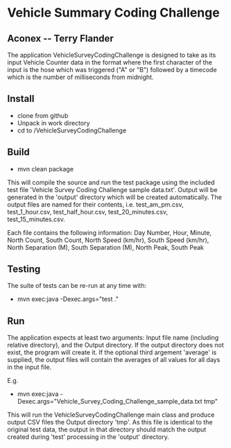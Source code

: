 # Vehicle Summary Coding Challenge
## Aconex -- Terry Flander

The application VehicleSurveyCodingChallenge is designed to take as its input Vehicle Counter data in the format where the first character of the input is the hose which was triggered ("A" or "B") followed by a timecode which is the number of milliseconds from midnight.

## Install

* clone from github
* Unpack in work directory
* cd to <work>/VehicleSurveyCodingChallenge

## Build

* mvn clean package

This will compile the source and run the test package using the included test file 'Vehicle Survey Coding Challenge sample data.txt'. Output will be generated in the 'output' directory which will be created automatically. The output files are named for their contents, i.e. test_am_pm.csv, test_1_hour.csv, test_half_hour.csv, test_20_minutes.csv, test_15_minutes.csv.

Each file contains the following information:
Day Number, Hour, Minute, North Count, South Count, North Speed (km/hr), South Speed (km/hr), North Separation (M), South Separation (M), North Peak, South Peak

## Testing

The suite of tests can be re-run at any time with:

* mvn exec:java -Dexec.args="test ."

## Run

The application expects at least two arguments: Input file name (including relative directory), and the Output directory. If the output directory does not exist, the program will create it. If the optional third argement 'average' is supplied, the output files will contain the averages of all values for all days in the input file.

E.g.
* mvn exec:java -Dexec.args="Vehicle_Survey_Coding_Challenge_sample_data.txt tmp"

This will run the VehicleSurveyCodingChallenge main class and produce output CSV files the Output directory 'tmp'. As this file is identical to the original test data, the output in that directory should match the output created during 'test' processing in the 'output' directory.
